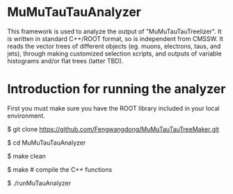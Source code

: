 # MuMuTauTauAnalyzer

This framework is used to analyze the output of "MuMuTauTauTreelizer". It is written in standard C++/ROOT format, so is independent from CMSSW. 
It reads the vector trees of different objects (eg. muons, electrons, taus, and jets), through making customized selection scripts, and outputs 
of variable histograms and/or flat trees (latter TBD).

# Introduction for running the analyzer

First you must make sure you have the ROOT library included in your local environment. 

$ git clone https://github.com/Fengwangdong/MuMuTauTauTreeMaker.git

$ cd MuMuTauTauAnalyzer

$ make clean

$ make # compile the C++ functions

$ ./runMuTauAnalyzer 
